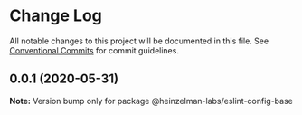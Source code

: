# Change Log

All notable changes to this project will be documented in this file.
See [Conventional Commits](https://conventionalcommits.org) for commit guidelines.

## 0.0.1 (2020-05-31)

**Note:** Version bump only for package @heinzelman-labs/eslint-config-base
